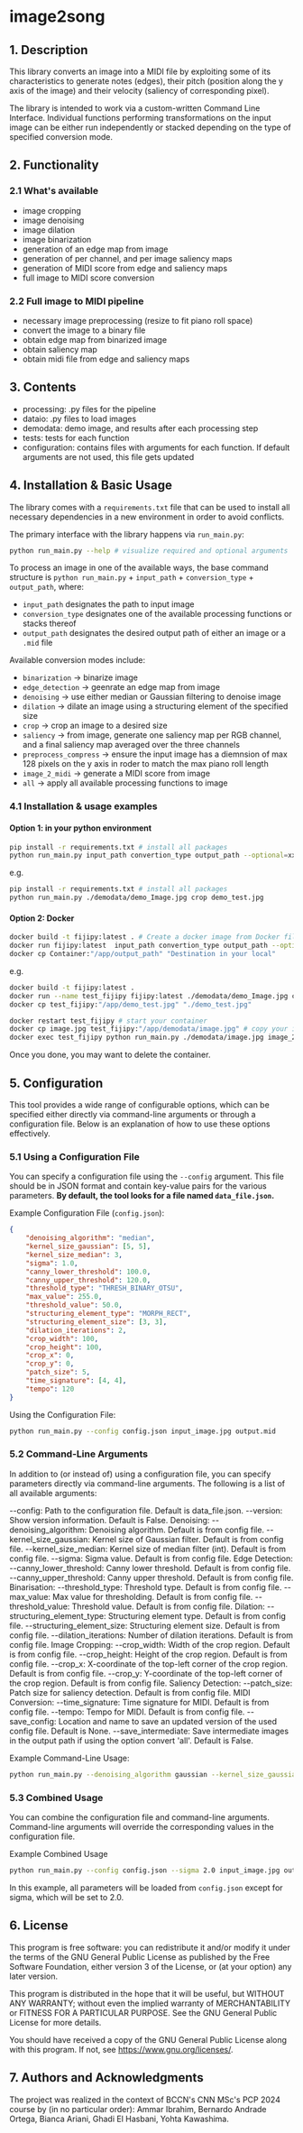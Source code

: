 # image2song

## 1. Description
This library converts an image into a MIDI file by exploiting some of its characteristics to generate notes (edges), their pitch (position along the y axis of the image) and their velocity (saliency of corresponding pixel).

The library is intended to work via a custom-written Command Line Interface.
Individual functions performing transformations on the input image can be either run independently or stacked depending on the type of specified conversion mode.

## 2. Functionality
### 2.1 What's available
- image cropping
- image denoising
- image dilation
- image binarization
- generation of an edge map from image
- generation of per channel, and per image saliency maps
- generation of MIDI score from edge and saliency maps
- full image to MIDI score conversion

### 2.2 Full image to MIDI pipeline
- necessary image preprocessing (resize to fit piano roll space)
- convert the image to a binary file
- obtain edge map from binarized image
- obtain saliency map
- obtain midi file from edge and saliency maps

## 3. Contents
- processing: .py files for the pipeline
- dataio: .py files to load images
- demodata: demo image, and results after each processing step 
- tests: tests for each function
- configuration: contains files with arguments for each function. If default arguments are not used, this file gets updated


## 4. Installation & Basic Usage
The library comes with a `requirements.txt` file that can be used to install all necessary dependencies in a new environment in order to avoid conflicts.

The primary interface with the library happens via `run_main.py`:
```bash
python run_main.py --help # visualize required and optional arguments
```

To process an image in one of the available ways, the base command structure is `python run_main.py` + `input_path` + `conversion_type` + `output_path`, where:
- `input_path` designates the path to input image
- `conversion_type` designates one of the available processing functions or stacks thereof
- `output_path` designates the desired output path of either an image or a `.mid` file

Available conversion modes include:
- `binarization` -> binarize image
- `edge_detection` -> geenrate an edge map from image
- `denoising` -> use either median or Gaussian filtering to denoise image
- `dilation` -> dilate an image using a structuring element of the specified size
- `crop` -> crop an image to a desired size
- `saliency` -> from image, generate one saliency map per RGB channel, and a final saliency map averaged over the three channels
- `preprocess_compress` -> ensure the input image has a diemnsion of max 128 pixels on the y axis in roder to match the max piano roll length
- `image_2_midi` -> generate a MIDI score from image
- `all` -> apply all available processing functions to image


### 4.1 Installation & usage examples
#### Option 1: in your python environment    
```bash
pip install -r requirements.txt # install all packages
python run_main.py input_path convertion_type output_path --optional=xxx 
```

e.g.
```bash
pip install -r requirements.txt # install all packages
python run_main.py ./demodata/demo_Image.jpg crop demo_test.jpg
```

#### Option 2: Docker
```bash
docker build -t fijipy:latest . # Create a docker image from Docker file. (Do this at the top directory.)
docker run fijipy:latest  input_path convertion_type output_path --optional=xxx 
docker cp Container:"/app/output_path" "Destination in your local"
```
e.g. 
```bash
docker build -t fijipy:latest . 
docker run --name test_fijipy fijipy:latest ./demodata/demo_Image.jpg crop demo_test.jpg
docker cp test_fijipy:"/app/demo_test.jpg" "./demo_test.jpg"
```


```bash
docker restart test_fijipy # start your container 
docker cp image.jpg test_fijipy:"/app/demodata/image.jpg" # copy your image.jpg to demodata in your container. 
docker exec test_fijipy python run_main.py ./demodata/image.jpg image_2_midi demo_test.jpg # convert image to midi ()
```
Once you done, you may want to delete the container. 

## 5. Configuration
This tool provides a wide range of configurable options, which can be specified either directly via command-line arguments or through a configuration file. Below is an explanation of how to use these options effectively.

### 5.1 Using a Configuration File
You can specify a configuration file using the `--config` argument. This file should be in JSON format and contain key-value pairs for the various parameters. **By default, the tool looks for a file named `data_file.json`.**

Example Configuration File (`config.json`):
```json
{
    "denoising_algorithm": "median",
    "kernel_size_gaussian": [5, 5],
    "kernel_size_median": 3,
    "sigma": 1.0,
    "canny_lower_threshold": 100.0,
    "canny_upper_threshold": 120.0,
    "threshold_type": "THRESH_BINARY_OTSU",
    "max_value": 255.0,
    "threshold_value": 50.0,
    "structuring_element_type": "MORPH_RECT",
    "structuring_element_size": [3, 3],
    "dilation_iterations": 2,
    "crop_width": 100,
    "crop_height": 100,
    "crop_x": 0,
    "crop_y": 0,
    "patch_size": 5,
    "time_signature": [4, 4],
    "tempo": 120
}
```

Using the Configuration File:
```bash
python run_main.py --config config.json input_image.jpg output.mid
```

### 5.2 Command-Line Arguments
In addition to (or instead of) using a configuration file, you can specify parameters directly via command-line arguments. The following is a list of all available arguments:

--config: Path to the configuration file. Default is data_file.json.
--version: Show version information. Default is False.
Denoising:
--denoising_algorithm: Denoising algorithm. Default is from config file.
--kernel_size_gaussian: Kernel size of Gaussian filter. Default is from config file.
--kernel_size_median: Kernel size of median filter (int). Default is from config file.
--sigma: Sigma value. Default is from config file.
Edge Detection:
--canny_lower_threshold: Canny lower threshold. Default is from config file.
--canny_upper_threshold: Canny upper threshold. Default is from config file.
Binarisation:
--threshold_type: Threshold type. Default is from config file.
--max_value: Max value for thresholding. Default is from config file.
--threshold_value: Threshold value. Default is from config file.
Dilation:
--structuring_element_type: Structuring element type. Default is from config file.
--structuring_element_size: Structuring element size. Default is from config file.
--dilation_iterations: Number of dilation iterations. Default is from config file.
Image Cropping:
--crop_width: Width of the crop region. Default is from config file.
--crop_height: Height of the crop region. Default is from config file.
--crop_x: X-coordinate of the top-left corner of the crop region. Default is from config file.
--crop_y: Y-coordinate of the top-left corner of the crop region. Default is from config file.
Saliency Detection:
--patch_size: Patch size for saliency detection. Default is from config file.
MIDI Conversion:
--time_signature: Time signature for MIDI. Default is from config file.
--tempo: Tempo for MIDI. Default is from config file.
--save_config: Location and name to save an updated version of the used config file. Default is None.
--save_intermediate: Save intermediate images in the output path if using the option convert 'all'. Default is False.

Example Command-Line Usage:
```bash
python run_main.py --denoising_algorithm gaussian --kernel_size_gaussian [7,7] --sigma 1.5 input_image.jpg output.mid
```

### 5.3 Combined Usage
You can combine the configuration file and command-line arguments. Command-line arguments will override the corresponding values in the configuration file.

Example Combined Usage
```bash
python run_main.py --config config.json --sigma 2.0 input_image.jpg output.mid
```
In this example, all parameters will be loaded from `config.json` except for sigma, which will be set to 2.0.

## 6. License
This program is free software: you can redistribute it and/or modify
it under the terms of the GNU General Public License as published by
the Free Software Foundation, either version 3 of the License, or
(at your option) any later version.

This program is distributed in the hope that it will be useful,
but WITHOUT ANY WARRANTY; without even the implied warranty of
MERCHANTABILITY or FITNESS FOR A PARTICULAR PURPOSE.  See the
GNU General Public License for more details.

You should have received a copy of the GNU General Public License
along with this program.  If not, see <https://www.gnu.org/licenses/>.

## 7. Authors and Acknowledgments
The project was realized in the context of BCCN's CNN MSc's PCP 2024 course by (in no particular order): Ammar Ibrahim, Bernardo Andrade Ortega, Bianca Ariani, Ghadi El Hasbani, Yohta Kawashima.
